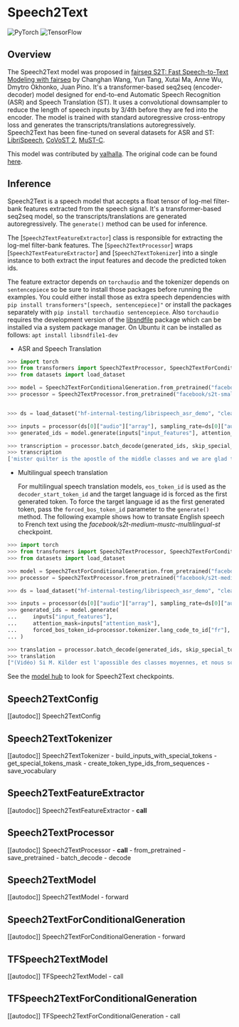 <!--Copyright 2021 The HuggingFace Team. All rights reserved.

Licensed under the Apache License, Version 2.0 (the "License"); you may not use this file except in compliance with
the License. You may obtain a copy of the License at

http://www.apache.org/licenses/LICENSE-2.0

Unless required by applicable law or agreed to in writing, software distributed under the License is distributed on
an "AS IS" BASIS, WITHOUT WARRANTIES OR CONDITIONS OF ANY KIND, either express or implied. See the License for the
specific language governing permissions and limitations under the License.

⚠️ Note that this file is in Markdown but contain specific syntax for our doc-builder (similar to MDX) that may not be
rendered properly in your Markdown viewer.

-->

# Speech2Text

<div class="flex flex-wrap space-x-1">
<img alt="PyTorch" src="https://img.shields.io/badge/PyTorch-DE3412?style=flat&logo=pytorch&logoColor=white">
<img alt="TensorFlow" src="https://img.shields.io/badge/TensorFlow-FF6F00?style=flat&logo=tensorflow&logoColor=white">
</div>

## Overview

The Speech2Text model was proposed in [fairseq S2T: Fast Speech-to-Text Modeling with fairseq](https://arxiv.org/abs/2010.05171) by Changhan Wang, Yun Tang, Xutai Ma, Anne Wu, Dmytro Okhonko, Juan Pino. It's a
transformer-based seq2seq (encoder-decoder) model designed for end-to-end Automatic Speech Recognition (ASR) and Speech
Translation (ST). It uses a convolutional downsampler to reduce the length of speech inputs by 3/4th before they are
fed into the encoder. The model is trained with standard autoregressive cross-entropy loss and generates the
transcripts/translations autoregressively. Speech2Text has been fine-tuned on several datasets for ASR and ST:
[LibriSpeech](http://www.openslr.org/12), [CoVoST 2](https://github.com/facebookresearch/covost), [MuST-C](https://ict.fbk.eu/must-c/).

This model was contributed by [valhalla](https://huggingface.co/valhalla). The original code can be found [here](https://github.com/pytorch/fairseq/tree/master/examples/speech_to_text).

## Inference

Speech2Text is a speech model that accepts a float tensor of log-mel filter-bank features extracted from the speech
signal. It's a transformer-based seq2seq model, so the transcripts/translations are generated autoregressively. The
`generate()` method can be used for inference.

The [`Speech2TextFeatureExtractor`] class is responsible for extracting the log-mel filter-bank
features. The [`Speech2TextProcessor`] wraps [`Speech2TextFeatureExtractor`] and
[`Speech2TextTokenizer`] into a single instance to both extract the input features and decode the
predicted token ids.

The feature extractor depends on `torchaudio` and the tokenizer depends on `sentencepiece` so be sure to
install those packages before running the examples. You could either install those as extra speech dependencies with
`pip install transformers"[speech, sentencepiece]"` or install the packages separately with `pip install torchaudio sentencepiece`. Also `torchaudio` requires the development version of the [libsndfile](http://www.mega-nerd.com/libsndfile/) package which can be installed via a system package manager. On Ubuntu it can
be installed as follows: `apt install libsndfile1-dev`

- ASR and Speech Translation

```python
>>> import torch
>>> from transformers import Speech2TextProcessor, Speech2TextForConditionalGeneration
>>> from datasets import load_dataset

>>> model = Speech2TextForConditionalGeneration.from_pretrained("facebook/s2t-small-librispeech-asr")
>>> processor = Speech2TextProcessor.from_pretrained("facebook/s2t-small-librispeech-asr")


>>> ds = load_dataset("hf-internal-testing/librispeech_asr_demo", "clean", split="validation")

>>> inputs = processor(ds[0]["audio"]["array"], sampling_rate=ds[0]["audio"]["sampling_rate"], return_tensors="pt")
>>> generated_ids = model.generate(inputs["input_features"], attention_mask=inputs["attention_mask"])

>>> transcription = processor.batch_decode(generated_ids, skip_special_tokens=True)
>>> transcription
['mister quilter is the apostle of the middle classes and we are glad to welcome his gospel']
```

- Multilingual speech translation

  For multilingual speech translation models, `eos_token_id` is used as the `decoder_start_token_id` and
  the target language id is forced as the first generated token. To force the target language id as the first
  generated token, pass the `forced_bos_token_id` parameter to the `generate()` method. The following
  example shows how to transate English speech to French text using the *facebook/s2t-medium-mustc-multilingual-st*
  checkpoint.

```python
>>> import torch
>>> from transformers import Speech2TextProcessor, Speech2TextForConditionalGeneration
>>> from datasets import load_dataset

>>> model = Speech2TextForConditionalGeneration.from_pretrained("facebook/s2t-medium-mustc-multilingual-st")
>>> processor = Speech2TextProcessor.from_pretrained("facebook/s2t-medium-mustc-multilingual-st")

>>> ds = load_dataset("hf-internal-testing/librispeech_asr_demo", "clean", split="validation")

>>> inputs = processor(ds[0]["audio"]["array"], sampling_rate=ds[0]["audio"]["sampling_rate"], return_tensors="pt")
>>> generated_ids = model.generate(
...     inputs["input_features"],
...     attention_mask=inputs["attention_mask"],
...     forced_bos_token_id=processor.tokenizer.lang_code_to_id["fr"],
... )

>>> translation = processor.batch_decode(generated_ids, skip_special_tokens=True)
>>> translation
["(Vidéo) Si M. Kilder est l'apossible des classes moyennes, et nous sommes heureux d'être accueillis dans son évangile."]
```

See the [model hub](https://huggingface.co/models?filter=speech_to_text) to look for Speech2Text checkpoints.

## Speech2TextConfig

[[autodoc]] Speech2TextConfig

## Speech2TextTokenizer

[[autodoc]] Speech2TextTokenizer
    - build_inputs_with_special_tokens
    - get_special_tokens_mask
    - create_token_type_ids_from_sequences
    - save_vocabulary

## Speech2TextFeatureExtractor

[[autodoc]] Speech2TextFeatureExtractor
    - __call__

## Speech2TextProcessor

[[autodoc]] Speech2TextProcessor
    - __call__
    - from_pretrained
    - save_pretrained
    - batch_decode
    - decode

<frameworkcontent>
<pt>

## Speech2TextModel

[[autodoc]] Speech2TextModel
    - forward

## Speech2TextForConditionalGeneration

[[autodoc]] Speech2TextForConditionalGeneration
    - forward

</pt>
<tf>

## TFSpeech2TextModel

[[autodoc]] TFSpeech2TextModel
    - call

## TFSpeech2TextForConditionalGeneration

[[autodoc]] TFSpeech2TextForConditionalGeneration
    - call

</tf>
</frameworkcontent>
